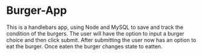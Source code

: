 # Burger-App

This is a handlebars app, using Node and MySQL to save and track the condition of the burgers. The user will have the option to input a burger choice and then click submit. After submitting the user now has an option to eat the burger. Once eaten the burger changes state to eatten.
